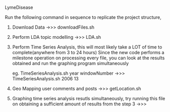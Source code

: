 LymeDisease

Run the following command in sequence to replicate the project structure, 

1) Download Data
	->>>	downloadFiles.sh

2) Perform LDA topic modelling
	->>>	LDA.sh

3) Perform Time Series Analysis, this will most likely take a LOT of time to complete(anywhere from 3 to 24 hours)
   Since the new code performs a milestone operation on processing every file, you can look at the results obtained and run
   the graphing program simultaneously 

	eg.	TimeSeriesAnalysis.sh year windowNumber
	->>>	TimeSeriesAnalysis.sh 2006 13

4) Geo Mapping user comments and posts
	->>>	getLocation.sh 

5) Graphing time series analysis resutls simultaneously, try running this file on obtaining a sufficient amount of results from the step 3
	->>>	
